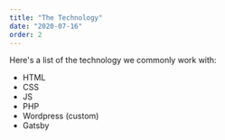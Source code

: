 ```yaml
---
title: "The Technology"
date: "2020-07-16"
order: 2
---
```


Here's a list of the technology we commonly work with:

+ HTML
+ CSS
+ JS
+ PHP
+ Wordpress (custom)
+ Gatsby

